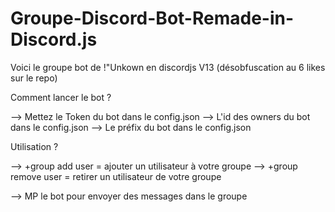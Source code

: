 # Groupe-Discord-Bot-Remade-in-Discord.js
Voici le groupe bot de !"Unkown en discordjs V13 (désobfuscation au 6 likes sur le repo)

Comment lancer le bot ?

--> Mettez le Token du bot dans le config.json
--> L'id des owners du bot dans le config.json
--> Le préfix du bot dans le config.json

Utilisation ?

--> +group add user = ajouter un utilisateur à votre groupe
--> +group remove user = retirer un utilisateur de votre groupe

--> MP le bot pour envoyer des messages dans le groupe
